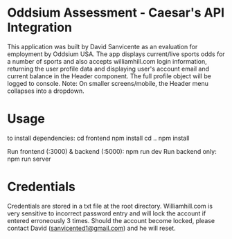 # Oddsium Assessment - Caesar's API Integration

This application was built by David Sanvicente as an evaluation for employment by Oddsium USA. The app displays current/live sports odds for a number of sports and also accepts williamhill.com login information, returning the user profile data and displaying user's account email and current balance in the Header component. The full profile object will be logged to console. Note: On smaller screens/mobile, the Header menu collapses into a dropdown.

# Usage

to install dependencies:
cd frontend
npm install
cd ..
npm install

Run frontend (:3000) & backend (:5000): npm run dev
Run backend only: npm run server

# Credentials

Credentials are stored in a txt file at the root directory. Williamhill.com is very sensitive to incorrect password entry and will lock the account if entered erroneously 3 times. Should the account become locked, please contact David (sanvicented1@gmail.com) and he will reset.

